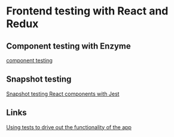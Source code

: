 # Frontend testing with React and Redux

## Component testing with Enzyme
[component testing](https://github.com/react-boilerplate/react-boilerplate/blob/master/docs/testing/component-testing.md)

## Snapshot testing
[Snapshot testing React components with Jest](https://medium.com/@luisvieira_gmr/snapshot-testing-react-components-with-jest-3455d73932a4)

## Links
[Using tests to drive out the functionality of the app](https://speakerdeck.com/bmac/outside-in-tdd-with-react-and-redux)
